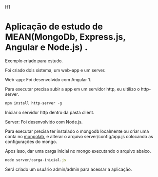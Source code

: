 H1	
# Aplicação de estudo de MEAN(MongoDb, Express.js, Angular e Node.js) .

Exemplo criado para estudo.

Foi criado dois sistema, um web-app e um server. 

Web-app: Foi desenvolvido com Angular 1.

Para executar precisa subir a app em um servidor http, eu ultilizo o http-server.

```js
npm install http-server -g
```
Iniciar o servidor http dentro da pasta client.



Server: Foi desenvolvido com Node.js.

Para executar precisa ter instalado o mongodb localmente ou criar uma conta no
[mongolab](https://mlab.com), e alterar o arquivo server/config/app.js colocando as configurações do mongo.

Apos isso, dar uma carga inicial no mongo executando o arquivo abaixo. 

```js
node server/carga-inicial.js 
```

Será criado um usuário admin/admin para acessar a aplicação.

